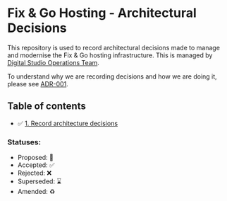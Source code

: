 # Fix & Go Hosting - Architectural Decisions

This repository is used to record architectural decisions made to manage and modernise the Fix & Go hosting infrastructure. This is managed by [Digital Studio Operations Team](https://dsdmoj.atlassian.net/wiki/spaces/DSTT/overview).

To understand why we are recording decisions and how we are doing it, please
see [ADR-001](doc/adr/0001-record-architecture-decisions.md).

## Table of contents

* ✅ [1. Record architecture decisions](doc/adr/0001-record-architecture-decisions.md)

### Statuses:

* Proposed: 🤔
* Accepted: ✅
* Rejected: ❌
* Superseded: ⌛️
* Amended: ♻️
